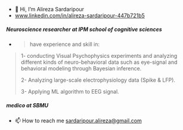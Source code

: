 - 👋 Hi, I’m Alireza Sardaripour
-    www.linkedin.com/in/alireza-sardaripour-447b721b5
#####   Neuroscience researcher at IPM school of cognitive sciences
-    > <p>have experience and skill in:
  > <p>1- conducting Visual Psychophysics experiments and analyzing different kinds of neuro-behavioral data such as eye-signal and behavioral modeling through Bayesian inference.
  > <p>2- Analyzing large-scale electrophysiology data (Spike & LFP).
  > <p>3- Applying ML algorithm to EEG signal.
#####    medico at SBMU

- 📫 How to reach me sardaripour.alireza@gmail.com

<!---
alireza-sardar/alireza-sardar is a ✨ special ✨ repository because its `README.md` (this file) appears on your GitHub profile.
You can click the Preview link to take a look at your changes.
--->
